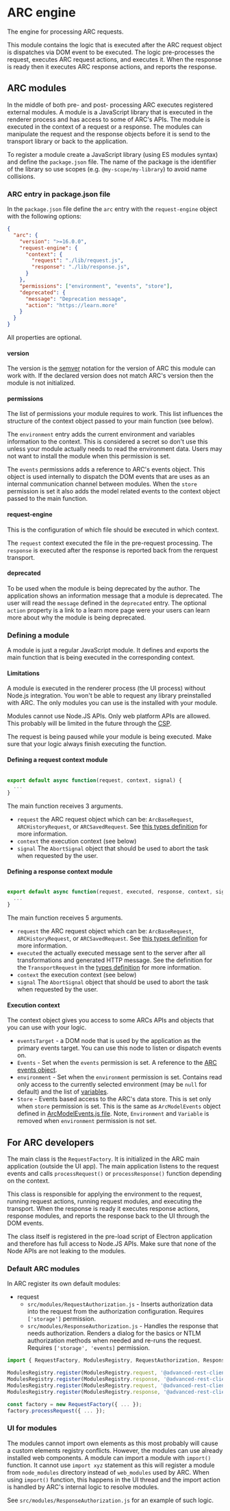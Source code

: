 # ARC engine

The engine for processing ARC requests.

This module contains the logic that is executed after the ARC request object is dispatches via DOM event to be executed. The logic pre-processes the request, executes ARC request actions, and executes it. When the response is ready then it executes ARC response actions, and reports the response.

## ARC modules

In the middle of both pre- and post- processing ARC executes registered external modules. A module is a JavaScript library that is executed in the renderer process and has access to some of ARC's APIs. The module is executed in the context of a request or a response. The modules can manipulate the request and the response objects before it is send to the transport library or back to the application.

To register a module create a JavaScript library (using ES modules syntax) and define the `package.json` file. The name of the package is the identifier of the library so use scopes (e.g. `@my-scope/my-library`) to avoid name collisions.

### ARC entry in package.json file

In the `package.json` file define the `arc` entry with the `request-engine` object with the following options:

```json
{
  "arc": {
    "version": ">=16.0.0",
    "request-engine": {
      "context": {
        "request": "./lib/request.js",
        "response": "./lib/response.js",
      }
    },
    "permissions": ["environment", "events", "store"],
    "deprecated": {
      "message": "Deprecation message",
      "action": "https://learn.more"
    }
  }
}

```

All properties are optional.

#### version

The version is the [semver](https://semver.org/) notation for the version of ARC this module can work with. If the declared version does not match ARC's version then the module is not initialized.

#### permissions

The list of permissions your module requires to work. This list influences the structure of the context object passed to your main function (see below).

The `environment` entry adds the current environment and variables information to the context. This is considered a secret so don't use this unless your module actually needs to read the environment data. Users may not want to install the module when this permission is set.

The `events` permissions adds a reference to ARC's events object. This object is used internally to dispatch the DOM events that are uses as an internal communication channel between modules. When the `store` permission is set it also adds the model related events to the context object passed to the main function.

#### request-engine

This is the configuration of which file should be executed in which context.

The `request` context executed the file in the pre-request processing. The `response` is executed after the response is reported back from the rerquest transport.

#### deprecated

To be used when the module is being deprecated by the author. The application shows an information message that a module is deprecated. The user will read the `message` defined in the `deprecated` entry. The optional `action` property is a link to a learn more page were your users can learn more about why the module is being deprecated.

### Defining a module

A module is just a regular JavaScript module. It defines and exports the main function that is being executed in the corresponding context.

#### Limitations

A module is executed in the renderer process (the UI process) without Node.js integration. You won't be able to request any library preinstalled with ARC. The only modules you can use is the installed with your module.

Modules cannot use Node.JS APIs. Only web platform APIs are allowed. This probably will be limited in the future through the [CSP](https://developer.mozilla.org/en-US/docs/Web/HTTP/CSP).

The request is being paused while your module is being executed. Make sure that your logic always finish executing the function.

#### Defining a request context module

```javascript

export default async function(request, context, signal) {
  ...
}

```

The main function receives 3 arguments.

- `request` the ARC request object which can be: `ArcBaseRequest`, `ARCHistoryRequest`, or `ARCSavedRequest`. See [this types definition](https://github.com/advanced-rest-client/arc-types/blob/master/src/request/ArcRequest.d.ts) for more information.
- `context` the execution context (see below)
- `signal` The `AbortSignal` object that should be used to abort the task when requested by the user.

#### Defining a response context module

```javascript

export default async function(request, executed, response, context, signal) {
  ...
}

```

The main function receives 5 arguments.

- `request` the ARC request object which can be: `ArcBaseRequest`, `ARCHistoryRequest`, or `ARCSavedRequest`. See [this types definition](https://github.com/advanced-rest-client/arc-types/blob/master/src/request/ArcRequest.d.ts) for more information.
- `executed` the actually executed message sent to the server after all transformations and generated HTTP message. See the definition for the `TransportRequest` in the [types definition](https://github.com/advanced-rest-client/arc-types/blob/master/src/request/ArcRequest.d.ts) for more information.
- `context` the execution context (see below)
- `signal` The `AbortSignal` object that should be used to abort the task when requested by the user.

#### Execution context

The context object gives you access to some ARCs APIs and objects that you can use with your logic.

- `eventsTarget` - a DOM node that is used by the application as the primary events target. You can use this node to listen or dispatch events on.
- `Events` - Set when the `events` permission is set. A reference to the [ARC events object](https://github.com/advanced-rest-client/arc-events).
- `environment` - Set when the `environment` permission is set. Contains read only access to the currently selected environment (may be `null` for default) and the list of [variables](https://github.com/advanced-rest-client/arc-types/blob/master/src/models/Variable.d.ts).
- `Store` - Events based access to the ARC's data store. This is set only when `store` permission is set. This is the same as `ArcModelEvents` object defined in [ArcModelEvents.js file](https://github.com/advanced-rest-client/arc-models/blob/stage/src/events/ArcModelEvents.js). Note, `Environment` and `Variable` is removed when `environment` permission is not set.

## For ARC developers

The main class is the `RequestFactory`. It is initialized in the ARC main application (outside the UI app). The main application listens to the request events and calls `processRequest()` or `processResponse()` function depending on the context.

This class is responsible for applying the environment to the request, running request actions, running request modules, and executing the transport.
When the response is ready it executes response actions, response modules, and reports the response back to the UI through the DOM events.

The class itself is registered in the pre-load script of Electron application and therefore has full access to Node.JS APIs. Make sure that none of the Node APIs are not leaking to the modules.

### Default ARC modules

In ARC register its own default modules:

- request
  - `src/modules/RequestAuthorization.js` - Inserts authorization data into the request from the authorization configuration. Requires `['storage']` permission.
  - `src/modules/ResponseAuthorization.js` - Handles the response that needs authorization. Renders a dialog for the basics or NTLM authorization methods when needed and re-runs the request. Requires `['storage', 'events]` permission.


```javascript
import { RequestFactory, ModulesRegistry, RequestAuthorization, ResponseAuthorization, RequestCookies } from '@advanced-rest-client/request-engine';

ModulesRegistry.register(ModulesRegistry.request, '@advanced-rest-client/request-engine/request/request-authorization', RequestAuthorization, ['storage']);
ModulesRegistry.register(ModulesRegistry.response, '@advanced-rest-client/request-engine/response/request-authorization', ResponseAuthorization, ['storage', 'events']);
ModulesRegistry.register(ModulesRegistry.request, '@advanced-rest-client/request-engine/request/session-cookies', RequestCookies.processRequestCookies, ['events']);
ModulesRegistry.register(ModulesRegistry.response, '@advanced-rest-client/request-engine/response/session-cookies', RequestCookies.processResponseCookies, ['events']);

const factory = new RequestFactory({ ... });
factory.processRequest({ ... });
```

### UI for modules

The modules cannot import own elements as this most probably will cause a custom elements registry conflicts. However, the modules can use already installed web components. A module can import a module with `import()` function. It cannot use `import xyz` statement as this will register a module from `node_modules` directory instead of `web_modules` used by ARC. When using `import()` function, this happens in the UI thread and the import action is handled by ARC's internal logic to resolve modules.

See `src/modules/ResponseAuthorization.js` for an example of such logic.

